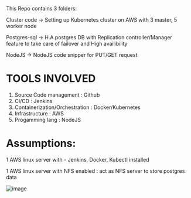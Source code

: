 This Repo contains 3 folders:
  
  Cluster code -> Setting up Kubernetes cluster on AWS with 3 master, 5 worker node 
  
  Postgres-sql -> H.A postgres DB with Replication controller/Manager feature to take care of failover and High availibility
 
  NodeJS -> NodeJS code snipper for PUT/GET request
  
  TOOLS INVOLVED 
   =======================================================================================
  1. Source Code management : Github
  2. CI/CD : Jenkins
  3. Containerization/Orchestration : Docker/Kubernetes
  4. Infrastructure : AWS
  5. Progamming lang : NodeJS
 
 Assumptions:
========================================================================================

1 AWS linux server with - Jenkins, Docker, Kubectl installed

1 AWS linux server with NFS enabled : act as NFS server to store postgres data 

![image](https://user-images.githubusercontent.com/52204268/144708099-80e6937a-48d0-4848-af2b-94cb5afb45dd.png)

 
 
 
 


